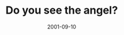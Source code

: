 ---
layout: base.njk
title : 'Do you see the angel?' 
view_title : 'Do you see the angel?' 
year : '2001' 
date : '2001-09-10' 
img_file : '/drawing/seetheangel.png' 
html_file : 'seetheangel' 
next_html : 'menlive.html' 
year_order : '196' 
permalink : "title/{{html_file}}.html"
---